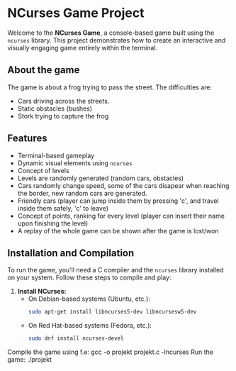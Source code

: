 # NCurses Game Project

Welcome to the **NCurses Game**, a console-based game built using the `ncurses` library. This project demonstrates how to create an interactive and visually engaging game entirely within the terminal.

## About the game

The game is about a frog trying to pass the street. The difficulties are:
- Cars driving across the streets.
- Static obstacles (bushes)
- Stork trying to capture the frog


## Features

- Terminal-based gameplay
- Dynamic visual elements using `ncurses`
- Concept of levels
- Levels are randomly generated (random cars, obstacles)
- Cars randomly change speed, some of the cars disapear when reaching the border, new random cars are generated.
- Friendly cars (player can jump inside them by pressing 'c', and travel inside them safely, 'c' to leave)
- Concept of points, ranking for every level (player can insert their name upon finishing the level)
- A replay of the whole game can be shown after the game is lost/won

## Installation and Compilation

To run the game, you'll need a C compiler and the `ncurses` library installed on your system. Follow these steps to compile and play:

1. **Install NCurses:**
   - On Debian-based systems (Ubuntu, etc.):  
     ```bash
     sudo apt-get install libncurses5-dev libncursesw5-dev
     ```
   - On Red Hat-based systems (Fedora, etc.):  
     ```bash
     sudo dnf install ncurses-devel
     ```

Compile the game using f.e: gcc -o projekt projekt.c -lncurses
Run the game: ./projekt
